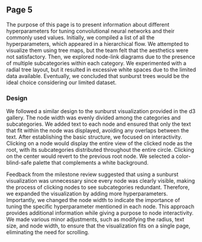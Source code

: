 ## Page 5
The purpose of this page is to present information about different hyperparameters for tuning convolutional neural networks and their commonly used values. Initially, we compiled a list of all the hyperparameters, which appeared in a hierarchical flow. We attempted to visualize them using tree maps, but the team felt that the aesthetics were not satisfactory. Then, we explored node-link diagrams due to the presence of multiple subcategories within each category. We experimented with a radial tree layout, but it resulted in excessive white spaces due to the limited data available. Eventually, we concluded that sunburst trees would be the ideal choice considering our limited dataset.

### Design
We followed a similar design to the sunburst visualization provided in the d3 gallery. The node width was evenly divided among the categories and subcategories. We added text to each node and ensured that only the text that fit within the node was displayed, avoiding any overlaps between the text. After establishing the basic structure, we focused on interactivity. Clicking on a node would display the entire view of the clicked node as the root, with its subcategories distributed throughout the entire circle. Clicking on the center would revert to the previous root node. We selected a color-blind-safe palette that complements a white background.

Feedback from the milestone review suggested that using a sunburst visualization was unnecessary since every node was clearly visible, making the process of clicking nodes to see subcategories redundant. Therefore, we expanded the visualization by adding more hyperparameters. Importantly, we changed the node width to indicate the importance of tuning the specific hyperparameter mentioned in each node. This approach provides additional information while giving a purpose to node interactivity. We made various minor adjustments, such as modifying the radius, text size, and node width, to ensure that the visualization fits on a single page, eliminating the need for scrolling.

